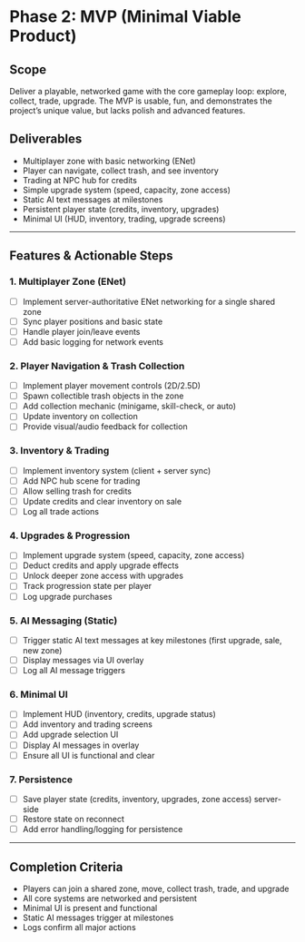 # Phase 2: MVP (Minimal Viable Product)

## Scope
Deliver a playable, networked game with the core gameplay loop: explore, collect, trade, upgrade. The MVP is usable, fun, and demonstrates the project’s unique value, but lacks polish and advanced features.

## Deliverables
- Multiplayer zone with basic networking (ENet)
- Player can navigate, collect trash, and see inventory
- Trading at NPC hub for credits
- Simple upgrade system (speed, capacity, zone access)
- Static AI text messages at milestones
- Persistent player state (credits, inventory, upgrades)
- Minimal UI (HUD, inventory, trading, upgrade screens)

---

## Features & Actionable Steps

### 1. Multiplayer Zone (ENet)
- [ ] Implement server-authoritative ENet networking for a single shared zone
- [ ] Sync player positions and basic state
- [ ] Handle player join/leave events
- [ ] Add basic logging for network events

### 2. Player Navigation & Trash Collection
- [ ] Implement player movement controls (2D/2.5D)
- [ ] Spawn collectible trash objects in the zone
- [ ] Add collection mechanic (minigame, skill-check, or auto)
- [ ] Update inventory on collection
- [ ] Provide visual/audio feedback for collection

### 3. Inventory & Trading
- [ ] Implement inventory system (client + server sync)
- [ ] Add NPC hub scene for trading
- [ ] Allow selling trash for credits
- [ ] Update credits and clear inventory on sale
- [ ] Log all trade actions

### 4. Upgrades & Progression
- [ ] Implement upgrade system (speed, capacity, zone access)
- [ ] Deduct credits and apply upgrade effects
- [ ] Unlock deeper zone access with upgrades
- [ ] Track progression state per player
- [ ] Log upgrade purchases

### 5. AI Messaging (Static)
- [ ] Trigger static AI text messages at key milestones (first upgrade, sale, new zone)
- [ ] Display messages via UI overlay
- [ ] Log all AI message triggers

### 6. Minimal UI
- [ ] Implement HUD (inventory, credits, upgrade status)
- [ ] Add inventory and trading screens
- [ ] Add upgrade selection UI
- [ ] Display AI messages in overlay
- [ ] Ensure all UI is functional and clear

### 7. Persistence
- [ ] Save player state (credits, inventory, upgrades, zone access) server-side
- [ ] Restore state on reconnect
- [ ] Add error handling/logging for persistence

---

## Completion Criteria
- Players can join a shared zone, move, collect trash, trade, and upgrade
- All core systems are networked and persistent
- Minimal UI is present and functional
- Static AI messages trigger at milestones
- Logs confirm all major actions 